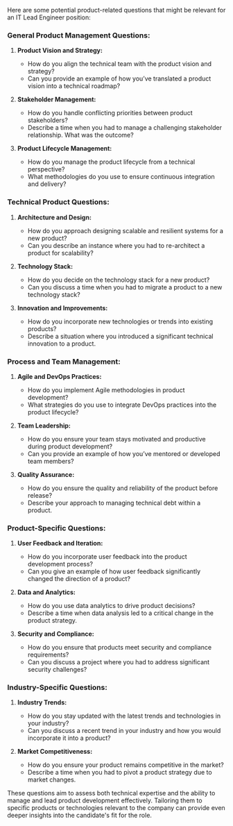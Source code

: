 Here are some potential product-related questions that might be relevant for an IT Lead Engineer position:

### General Product Management Questions:
1. **Product Vision and Strategy:**
   - How do you align the technical team with the product vision and strategy?
   - Can you provide an example of how you’ve translated a product vision into a technical roadmap?

2. **Stakeholder Management:**
   - How do you handle conflicting priorities between product stakeholders?
   - Describe a time when you had to manage a challenging stakeholder relationship. What was the outcome?

3. **Product Lifecycle Management:**
   - How do you manage the product lifecycle from a technical perspective?
   - What methodologies do you use to ensure continuous integration and delivery?

### Technical Product Questions:
1. **Architecture and Design:**
   - How do you approach designing scalable and resilient systems for a new product?
   - Can you describe an instance where you had to re-architect a product for scalability?

2. **Technology Stack:**
   - How do you decide on the technology stack for a new product?
   - Can you discuss a time when you had to migrate a product to a new technology stack?

3. **Innovation and Improvements:**
   - How do you incorporate new technologies or trends into existing products?
   - Describe a situation where you introduced a significant technical innovation to a product.

### Process and Team Management:
1. **Agile and DevOps Practices:**
   - How do you implement Agile methodologies in product development?
   - What strategies do you use to integrate DevOps practices into the product lifecycle?

2. **Team Leadership:**
   - How do you ensure your team stays motivated and productive during product development?
   - Can you provide an example of how you’ve mentored or developed team members?

3. **Quality Assurance:**
   - How do you ensure the quality and reliability of the product before release?
   - Describe your approach to managing technical debt within a product.

### Product-Specific Questions:
1. **User Feedback and Iteration:**
   - How do you incorporate user feedback into the product development process?
   - Can you give an example of how user feedback significantly changed the direction of a product?

2. **Data and Analytics:**
   - How do you use data analytics to drive product decisions?
   - Describe a time when data analysis led to a critical change in the product strategy.

3. **Security and Compliance:**
   - How do you ensure that products meet security and compliance requirements?
   - Can you discuss a project where you had to address significant security challenges?

### Industry-Specific Questions:
1. **Industry Trends:**
   - How do you stay updated with the latest trends and technologies in your industry?
   - Can you discuss a recent trend in your industry and how you would incorporate it into a product?

2. **Market Competitiveness:**
   - How do you ensure your product remains competitive in the market?
   - Describe a time when you had to pivot a product strategy due to market changes.

These questions aim to assess both technical expertise and the ability to manage and lead product development effectively. Tailoring them to specific products or technologies relevant to the company can provide even deeper insights into the candidate's fit for the role.
